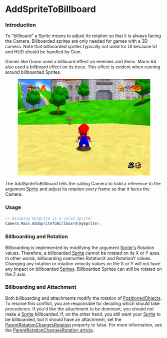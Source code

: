 # AddSpriteToBillboard

### Introduction

To "billboard" a Sprite means to adjust its rotation so that it is always facing the Camera. Billboarded sprites are only needed for games with a 3D camera. Note that billboarded sprites typically not used for UI because UI and HUD should be handled by Gum.

Games like Doom used a billboard effect on enemies and items. Mario 64 also used a billboard effect on its trees. This effect is evident when running around billboarded Sprites. &#x20;

<figure><img src="../../../media/migrated_media-N64_super_mario_64_start.jpg" alt=""><figcaption></figcaption></figure>

The AddSpriteToBillboard tells the calling Camera to hold a reference to the argument [Sprite](../sprite/) and adjust its rotation every frame so that it faces the Camera.

### Usage

```csharp
// Assuming mySprite is a valid Sprite:
Camera.Main.AddSpriteToBillboard(mySprite);
```

### Billboarding and Rotation

Billboarding is implemented by modifying the argument [Sprite's](../../../frb/docs/index.php) Rotation values. Therefore, a billboarded [Sprite](../../../frb/docs/index.php) cannot be rotated on its X or Y axes. In other words, billboarding overwrites RotationX and RotationY values. Changing any rotation or rotation velocity values on the X or Y will not have any impact on billboarded [Sprites](../../../frb/docs/index.php). Billboarded Sprites can still be rotated on the Z axis.

### Billboarding and Attachment

Both billboarding and attachments modify the rotation of [PositionedObjects](../../../frb/docs/index.php). To resolve this conflict, you are responsible for deciding which should take precedence. If you'd like the attachment to be dominant, you should not make a [Sprite](../../../frb/docs/index.php) billboarded. If, on the other hand, you still want your [Sprite](../../../frb/docs/index.php) to be billboarded, but it should have an attachment, set the [ParentRotationChangesRotation](../../../frb/docs/index.php) property to false. For more information, see the [ParentRotationChangesRotation article](../../../frb/docs/index.php).
